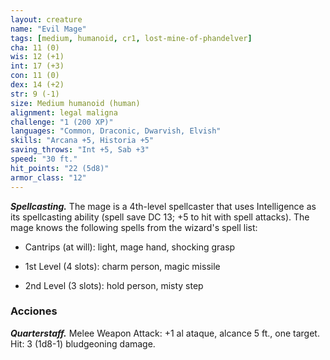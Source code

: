 ```yaml
---
layout: creature
name: "Evil Mage"
tags: [medium, humanoid, cr1, lost-mine-of-phandelver]
cha: 11 (0)
wis: 12 (+1)
int: 17 (+3)
con: 11 (0)
dex: 14 (+2)
str: 9 (-1)
size: Medium humanoid (human)
alignment: legal maligna
challenge: "1 (200 XP)"
languages: "Common, Draconic, Dwarvish, Elvish"
skills: "Arcana +5, Historia +5"
saving_throws: "Int +5, Sab +3"
speed: "30 ft."
hit_points: "22 (5d8)"
armor_class: "12"
---
```


***Spellcasting.*** The mage is a 4th-level spellcaster that uses Intelligence as its spellcasting ability (spell save DC 13; +5 to hit with spell attacks). The mage knows the following spells from the wizard's spell list:

* Cantrips (at will): light, mage hand, shocking grasp

* 1st Level (4 slots): charm person, magic missile

* 2nd Level (3 slots): hold person, misty step

### Acciones

***Quarterstaff.*** Melee Weapon Attack: +1 al ataque, alcance 5 ft., one target.  Hit: 3 (1d8-1) bludgeoning damage.